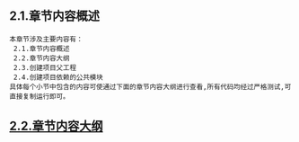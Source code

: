 
## 2.1.章节内容概述
    本章节涉及主要内容有：
     2.1.章节内容概述
     2.2.章节内容大纲
     2.3.创建项目父工程
     2.4.创建项目依赖的公共模块
	具体每个小节中包含的内容可使通过下面的章节内容大纲进行查看,所有代码均经过严格测试,可直接复制运行即可。

## <a href="/enhance/markmap/backend/springcloud/springcloud-eureka/chapter/springcloud-eureka-outline5-chapter2.html" target="_blank">2.2.章节内容大纲</a>

<Markmap localtion="/enhance/markmap/backend/springcloud/springcloud-eureka/chapter/springcloud-eureka-outline5-chapter2.html"/>



